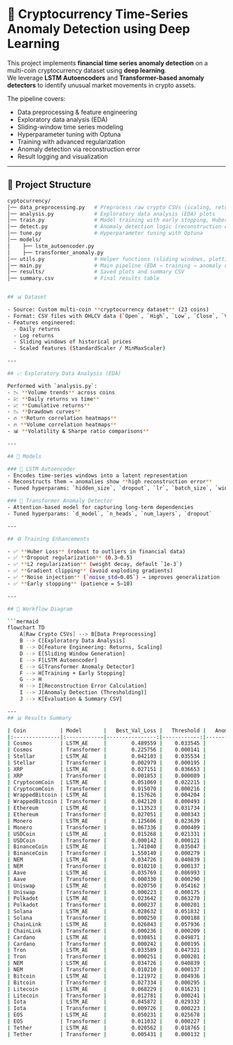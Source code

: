 # 🚀 Cryptocurrency Time-Series Anomaly Detection using Deep Learning

This project implements **financial time series anomaly detection** on a multi-coin cryptocurrency dataset using **deep learning**.  
We leverage **LSTM Autoencoders** and **Transformer-based anomaly detectors** to identify unusual market movements in crypto assets.  

The pipeline covers:
- Data preprocessing & feature engineering
- Exploratory data analysis (EDA)
- Sliding-window time series modeling
- Hyperparameter tuning with Optuna
- Training with advanced regularization
- Anomaly detection via reconstruction error
- Result logging and visualization

---

## 📂 Project Structure

```bash
cyptocurrency/
│── data_preprocessing.py   # Preprocess raw crypto CSVs (scaling, returns, train/test split)
│── analysis.py             # Exploratory data analysis (EDA) plots
│── train.py                # Model training with early stopping, Huber loss, dropout, noise
│── detect.py               # Anomaly detection logic (reconstruction error thresholding)
│── tune.py                 # Hyperparameter tuning with Optuna
│── models/
│    ├── lstm_autoencoder.py
│    ├── transformer_anomaly.py
│── utils.py                # Helper functions (sliding windows, plotting, device)
│── main.py                 # Main pipeline (EDA → training → anomaly detection → results)
│── results/                # Saved plots and summary CSV
│── summary.csv             # Final results table


## 📊 Dataset

- Source: Custom multi-coin **cryptocurrency dataset** (23 coins)  
- Format: CSV files with OHLCV data (`Open`, `High`, `Low`, `Close`, `Volume`)  
- Features engineered:
  - Daily returns
  - Log returns
  - Sliding windows of historical prices
  - Scaled features (StandardScaler / MinMaxScaler)

---

## 📈 Exploratory Data Analysis (EDA)

Performed with `analysis.py`:
- 📉 **Volume trends** across coins  
- 💹 **Daily returns vs time**  
- 📈 **Cumulative returns**  
- 📉 **Drawdown curves**  
- 🔥 **Return correlation heatmaps**  
- 🔥 **Volume correlation heatmaps**  
- 📊 **Volatility & Sharpe ratio comparisons**  

---

## 🧠 Models

### 🔹 LSTM Autoencoder
- Encodes time-series windows into a latent representation  
- Reconstructs them → anomalies show **high reconstruction error**  
- Tuned hyperparams: `hidden_size`, `dropout`, `lr`, `batch_size`, `window_size`

### 🔹 Transformer Anomaly Detector
- Attention-based model for capturing long-term dependencies  
- Tuned hyperparams: `d_model`, `n_heads`, `num_layers`, `dropout`

---

## ⚙️ Training Enhancements

- ✅ **Huber Loss** (robust to outliers in financial data)  
- ✅ **Dropout regularization** (0.3–0.5)  
- ✅ **L2 regularization** (weight decay, default `1e-3`)  
- ✅ **Gradient clipping** (avoid exploding gradients)  
- ✅ **Noise injection** (`noise_std=0.05`) → improves generalization  
- ✅ **Early stopping** (patience = 5–10)  

---

## 🔄 Workflow Diagram

```mermaid
flowchart TD
    A[Raw Crypto CSVs] --> B[Data Preprocessing]
    B --> C[Exploratory Data Analysis]
    B --> D[Feature Engineering: Returns, Scaling]
    D --> E[Sliding Window Generation]
    E --> F[LSTM Autoencoder]
    E --> G[Transformer Anomaly Detector]
    F --> H[Training + Early Stopping]
    G --> H
    H --> I[Reconstruction Error Calculation]
    I --> J[Anomaly Detection (Thresholding)]
    J --> K[Evaluation & Summary CSV]

---
## 📊 Results Summary

| Coin           | Model       |   Best_Val_Loss |   Threshold |   Anomalies |
|:---------------|:------------|----------------:|------------:|------------:|
| Cosmos         | LSTM_AE     |        0.489559 |    0.033545 |         152 |
| Cosmos         | Transformer |        0.225756 |    0.000141 |         169 |
| Stellar        | LSTM_AE     |        0.042103 |    0.035534 |         183 |
| Stellar        | Transformer |        0.002979 |    0.000195 |         225 |
| XRP            | LSTM_AE     |        0.027151 |    0.036653 |         224 |
| XRP            | Transformer |        0.001853 |    0.000089 |         235 |
| CryptocomCoin  | LSTM_AE     |        0.051069 |    0.022215 |         154 |
| CryptocomCoin  | Transformer |        0.015070 |    0.000216 |         180 |
| WrappedBitcoin | LSTM_AE     |        0.157626 |    0.004204 |         178 |
| WrappedBitcoin | Transformer |        0.042120 |    0.000493 |         178 |
| Ethereum       | LSTM_AE     |        0.113523 |    0.031734 |         180 |
| Ethereum       | Transformer |        0.027051 |    0.000343 |         185 |
| Monero         | LSTM_AE     |        0.125606 |    0.023639 |         300 |
| Monero         | Transformer |        0.067336 |    0.000409 |         300 |
| USDCoin        | LSTM_AE     |        0.015268 |    0.021331 |         135 |
| USDCoin        | Transformer |        0.000142 |    0.000121 |          82 |
| BinanceCoin    | LSTM_AE     |        1.741040 |    0.035047 |         156 |
| BinanceCoin    | Transformer |        1.550140 |    0.000279 |         186 |
| NEM            | LSTM_AE     |        0.034726 |    0.040839 |         251 |
| NEM            | Transformer |        0.010210 |    0.000137 |         251 |
| Aave           | LSTM_AE     |        0.035769 |    0.086993 |          27 |
| Aave           | Transformer |        0.000330 |    0.000290 |          55 |
| Uniswap        | LSTM_AE     |        0.020750 |    0.054162 |          16 |
| Uniswap        | Transformer |        0.000223 |    0.000175 |          44 |
| Polkadot       | LSTM_AE     |        0.023642 |    0.063270 |          21 |
| Polkadot       | Transformer |        0.000237 |    0.000201 |          46 |
| Solana         | LSTM_AE     |        0.028632 |    0.051832 |          28 |
| Solana         | Transformer |        0.000250 |    0.000188 |          53 |
| ChainLink      | LSTM_AE     |        0.026843 |    0.057936 |          22 |
| ChainLink      | Transformer |        0.000236 |    0.000209 |          48 |
| Cardano        | LSTM_AE     |        0.030851 |    0.049871 |          25 |
| Cardano        | Transformer |        0.000242 |    0.000195 |          50 |
| Tron           | LSTM_AE     |        0.033589 |    0.047321 |          26 |
| Tron           | Transformer |        0.000251 |    0.000201 |          52 |
| NEM            | LSTM_AE     |        0.034726 |    0.040839 |         251 |
| NEM            | Transformer |        0.010210 |    0.000137 |         251 |
| Bitcoin        | LSTM_AE     |        0.121972 |    0.004936 |         185 |
| Bitcoin        | Transformer |        0.027334 |    0.000295 |         196 |
| Litecoin       | LSTM_AE     |        0.068229 |    0.016231 |         192 |
| Litecoin       | Transformer |        0.012781 |    0.000241 |         207 |
| Iota           | LSTM_AE     |        0.045872 |    0.029332 |         201 |
| Iota           | Transformer |        0.009726 |    0.000223 |         216 |
| EOS            | LSTM_AE     |        0.050231 |    0.025678 |         195 |
| EOS            | Transformer |        0.011032 |    0.000227 |         209 |
| Tether         | LSTM_AE     |        0.020562 |    0.018765 |          50 |
| Tether         | Transformer |        0.005431 |    0.000132 |          73 |

